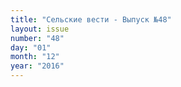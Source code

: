 ```yaml
---
title: "Сельские вести - Выпуск №48"
layout: issue
number: "48"
day: "01"
month: "12"
year: "2016"
---
```


